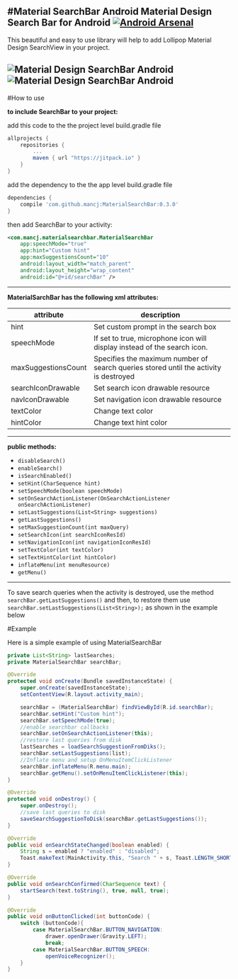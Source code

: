 
#Material SearchBar Android
Material Design Search Bar for Android
[![Android Arsenal](https://img.shields.io/badge/Android%20Arsenal-MaterialSearchBar-orange.svg?style=flat)](http://android-arsenal.com/details/1/4158)
----------
This beautiful and easy to use library will help to add Lollipop Material Design SearchView in your project.

![Material Design SearchBar Android](https://github.com/mancj/MaterialSearchBar/blob/master/art/preview.gif)
![Material Design SearchBar Android](https://github.com/mancj/MaterialSearchBar/blob/master/art/preview.png)
----------
#How to use

**to include SearchBar to your project:**

 add this code to the the project level build.gradle file

```gradle
allprojects {
	repositories {
		...
		maven { url "https://jitpack.io" }
	}
}
```

add the dependency to the the app level build.gradle file 

```gradle
dependencies {
	compile 'com.github.mancj:MaterialSearchBar:0.3.0'
}

```

then add SearchBar to your activity:

```xml
<com.mancj.materialsearchbar.MaterialSearchBar
    app:speechMode="true"
    app:hint="Custom hint"
    app:maxSuggestionsCount="10"
    android:layout_width="match_parent"
    android:layout_height="wrap_content"
    android:id="@+id/searchBar" />
```

----------

**MaterialSarchBar has the following xml attributes:**

| attribute           | description                                                                           |
|---------------------|---------------------------------------------------------------------------------------|
| hint                | Set custom prompt in the search box                                                   |
| speechMode          | If set to true, microphone icon will display instead of the search icon.              |
| maxSuggestionsCount | Specifies the maximum number of search queries stored until the activity is destroyed |
| searchIconDrawable  | Set search icon drawable resource                                                     |
| navIconDrawable     | Set navigation icon drawable resource                                                 |
| textColor           | Change text color                                                                     |
| hintColor           | Change text hint color                                                                |


----------
**public methods:**

 - `disableSearch()`
 - `enableSearch()`
 - `isSearchEnabled()`
 - `setHint(CharSequence hint)`
 - `setSpeechMode(boolean speechMode)`
 - `setOnSearchActionListener(OnSearchActionListener onSearchActionListener)`
 - `setLastSuggestions(List<String> suggestions)`
 - `getLastSuggestions()`
 - `setMaxSuggestionCount(int maxQuery)`
 - `setSearchIcon(int searchIconResId)`
 - `setNavigationIcon(int navigationIconResId)`
 - `setTextColor(int textColor)`
 - `setTextHintColor(int hintColor)`
 - `inflateMenu(int menuResource)`
 - `getMenu()`
 
----------


To save search queries when the activity is destroyed, use the method `searchBar.getLastSuggestions()` and then, to restore them use `searchBar.setLastSuggestions(List<String>);` as shown in the example below
 
#Example

Here is a simple example of using MaterialSearchBar

```java
private List<String> lastSearches;
private MaterialSearchBar searchBar;

@Override
protected void onCreate(Bundle savedInstanceState) {
    super.onCreate(savedInstanceState);
    setContentView(R.layout.activity_main);

    searchBar = (MaterialSearchBar) findViewById(R.id.searchBar);
    searchBar.setHint("Custom hint");
    searchBar.setSpeechMode(true);
    //enable searchbar callbacks
    searchBar.setOnSearchActionListener(this);
    //restore last queries from disk
    lastSearches = loadSearchSuggestionFromDiks();
    searchBar.setLastSuggestions(list);
    //Inflate menu and setup OnMenuItemClickListener
    searchBar.inflateMenu(R.menu.main);
    searchBar.getMenu().setOnMenuItemClickListener(this);
}

@Override
protected void onDestroy() {
    super.onDestroy();
    //save last queries to disk
    saveSearchSuggestionToDisk(searchBar.getLastSuggestions());
}

@Override
public void onSearchStateChanged(boolean enabled) {
    String s = enabled ? "enabled" : "disabled";
    Toast.makeText(MainActivity.this, "Search " + s, Toast.LENGTH_SHORT).show();
}

@Override
public void onSearchConfirmed(CharSequence text) {
    startSearch(text.toString(), true, null, true);
}

@Override
public void onButtonClicked(int buttonCode) {
    switch (buttonCode){
        case MaterialSearchBar.BUTTON_NAVIGATION:
            drawer.openDrawer(Gravity.LEFT);
            break;
        case MaterialSearchBar.BUTTON_SPEECH:
            openVoiceRecognizer();
    }
}
```
